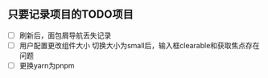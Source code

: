 ##  只要记录项目的TODO项目
- [ ] 刷新后，面包屑导航丢失记录
- [ ] 用户配置更改组件大小
      切换大小为small后，输入框clearable和获取焦点存在问题  
- [ ] 更换yarn为pnpm 